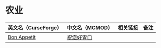 # 农业

| 英文名（CurseForge）                                                           | 中文名（MCMOD）                                    | 相关链接 | 备注 |
| ------------------------------------------------------------------------------ | -------------------------------------------------- | -------- | ---- |
| [Bon Appetit](https://www.curseforge.com/minecraft/mc-mods/bon-appetit-fabric) | [祝您好胃口](https://www.mcmod.cn/class/3402.html) |          |      |
